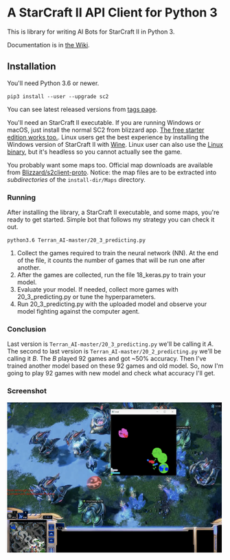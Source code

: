 # A StarCraft II API Client for Python 3

This is library for writing AI Bots for StarCraft II in Python 3. 

Documentation is in [the Wiki](https://github.com/Dentosal/python-sc2/wiki).


## Installation

You'll need Python 3.6 or newer.

```
pip3 install --user --upgrade sc2
```

You can see latest released versions from [tags page](https://github.com/Dentosal/python-sc2/tags).

You'll  need an StarCraft II executable. If you are running Windows or macOS, just install the normal SC2 from blizzard app. [The free starter edition works too.](https://us.battle.net/account/sc2/starter-edition/). Linux users get the best experience by installing the Windows version of StarCraft II with [Wine](https://www.winehq.org). Linux user can also use the [Linux binary](https://github.com/Blizzard/s2client-proto#downloads), but it's headless so you cannot actually see the game.

You probably want some maps too. Official map downloads are available from [Blizzard/s2client-proto](https://github.com/Blizzard/s2client-proto#downloads). Notice: the map files are to be extracted into *subdirectories* of the `install-dir/Maps` directory.

### Running

After installing the library, a StarCraft II executable, and some maps, you're ready to get started. Simple bot that follows my strategy you can check it out.

```
python3.6 Terran_AI-master/20_3_predicting.py
```
1. Collect the games required to train the neural network (NN). At the end of the file, it counts the number of games that will be run one after another.
2. After the games are collected, run the file 18_keras.py to train your model.
3. Evaluate your model. If needed, collect more games with 20_3_predicting.py or tune the hyperparameters.
4. Run 20_3_predicting.py with the uploaded model and observe your model fighting against the computer agent.

### Conclusion

Last version is   `Terran_AI-master/20_3_predicting.py` we'll be calling it *A*. The second to last version is `Terran_AI-master/20_2_predicting.py` we'll be calling it *B*. The *B* played 92 games and got ~50% accuracy. Then I've trained another model based on these 92 games and old model. So, now I'm going to play 92 games with new model and check what accuracy I'll get.

### Screenshot

<img src="shot1.png" alt="Alt text" width="500" height="350" align="center">

